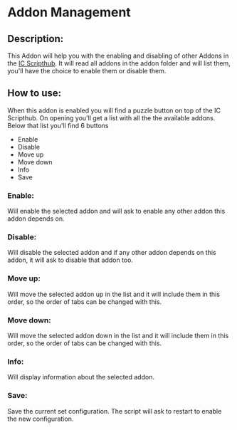 # Addon Management
## Description:
This Addon will help you with the enabling and disabling of other Addons in the [IC Scripthub](https://github.com/mikebaldi/Idle-Champions).
It will read all addons in the addon folder and will list them, you'll have the choice to enable them or disable them.

## How to use:
When this addon is enabled you will find a puzzle button on top of the IC Scripthub.
On opening you'll get a list with all the the available addons. Below that list you'll find 6 buttons
- Enable
- Disable
- Move up
- Move down
- Info
- Save

### Enable:
Will enable the selected addon and will ask to enable any other addon this addon depends on.

### Disable:
Will disable the selected addon and if any other addon depends on this addon, it will ask to disable that addon too.

### Move up:
Will move the selected addon up in the list and it will include them in this order, so the order of tabs can be changed with this.

### Move down:
Will move the selected addon down in the list and it will include them in this order, so the order of tabs can be changed with this.

### Info:
Will display information about the selected addon.

### Save:
Save the current set configuration. The script will ask to restart to enable the new configuration.

